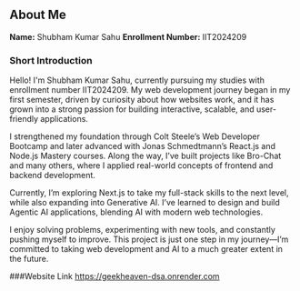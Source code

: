 ## About Me

**Name:** Shubham Kumar Sahu
**Enrollment Number:** IIT2024209

### Short Introduction

Hello! I'm Shubham Kumar Sahu, currently pursuing my studies with enrollment number IIT2024209. My web development journey began in my first semester, driven by curiosity about how websites work, and it has grown into a strong passion for building interactive, scalable, and user-friendly applications.

I strengthened my foundation through Colt Steele’s Web Developer Bootcamp and later advanced with Jonas Schmedtmann’s React.js and Node.js Mastery courses. Along the way, I’ve built projects like Bro-Chat and many others, where I applied real-world concepts of frontend and backend development.

Currently, I’m exploring Next.js to take my full-stack skills to the next level, while also expanding into Generative AI. I’ve learned to design and build Agentic AI applications, blending AI with modern web technologies.

I enjoy solving problems, experimenting with new tools, and constantly pushing myself to improve. This project is just one step in my journey—I’m committed to taking web development and AI to a much greater extent in the future.

###Website Link
https://geekheaven-dsa.onrender.com
